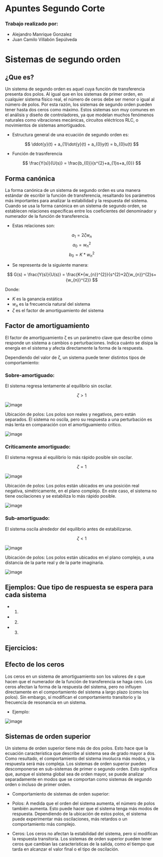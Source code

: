 # Apuntes Segundo Corte
### Trabajo realizado por:
- Alejandro Manrique Gonzalez
- Juan Camilo Villabón Sepúlveda
# Sistemas de segundo orden
## ¿Que es?
Un sistema de segundo orden es aquel cuya función de transferencia presenta dos polos.
Al igual que en los sistemas de primer orden, en cualquier sistema físico real, el número de ceros debe ser menor o igual al número de polos.
Por esta razón, los sistemas de segundo orden pueden tener hasta dos ceros como máximo. Estos sistemas son muy comunes en el análisis y diseño de controladores, ya que modelan muchos fenómenos naturales como vibraciones mecánicas, circuitos eléctricos RLC, o movimientos de sistemas amortiguados.

- Estructura general de una ecuación de segundo orden es:

$$ \ddot{y}(t) + a_{1}\dot{y}(t) + a_{0}y(t) = b_{0}u(t) $$

- Función de trasnferencia

$$ \frac{Y(s)}{U(s)} = \frac{b_{0}}{s^{2}+a_{1}s+a_{0}} $$

## Forma canónica

La forma canónica de un sistema de segundo orden es una manera estándar de escribir la función de transferencia, resaltando los parámetros más importantes para analizar la estabilidad y la respuesta del sistema.
Cuando se usa la forma canónica en un sistema de segundo orden, se establecen relaciones específicas entre los coeficientes del denominador y numerador de la función de transferencia.

- Estas relaciones son:

$$ a_{1} = 2ζw_{n} $$
$$ a_{0} = {w_{n}}^{2} $$
$$ b_{0} = K * {w_{n}}^{2} $$

- Se representa de la siguiente manera:

$$ G(s) = \frac{Y(s)}{U(s)} = \frac{K*{w_{n}}^{2}}{s^{2}+2𝜁{w_{n}}^{2}s+{w_{n}}^{2}} $$

Donde:

- $K$ es la ganancia estática
- $w_{n}$ es la frecuencia natural del sistema
- $ζ$ es el factor de amortiguamiento del sistema

## Factor de amortiguamiento 

El factor de amortiguamiento ζ es un parámetro clave que describe cómo responde un sistema a cambios o perturbaciones. Indica cuánto se disipa la energía en el sistema y afecta directamente la forma de la respuesta.

Dependiendo del valor de ζ, un sistema puede tener distintos tipos de comportamiento:

### Sobre-amortiguado:

El sistema regresa lentamente al equilibrio sin oscilar.

$$ ζ > 1 $$

![image](https://github.com/user-attachments/assets/9e6d70f8-d6e4-4e13-a676-2fef3963eb96)

Ubicación de polos: Los polos son reales y negativos, pero están separados. El sistema no oscila, pero su respuesta a una perturbación es más lenta en comparación con el amortiguamiento crítico.

![image](https://github.com/user-attachments/assets/a5ca52e5-0f5c-4aba-93c7-b25d6cb15b00)

### Críticamente amortiguado:

El sistema regresa al equilibrio lo más rápido posible sin oscilar.

$$ ζ = 1 $$

![image](https://github.com/user-attachments/assets/9a695c98-6d31-41dd-970e-dd34e4e6bd42)

Ubicación de polos: Los polos están ubicados en una posición real negativa, simétricamente, en el plano complejo. En este caso, el sistema no tiene oscilaciones y se estabiliza lo más rápido posible.

![image](https://github.com/user-attachments/assets/18a7a026-84f8-49a9-a92d-003318e26541)

### Sub-amortiguado:

El sistema oscila alrededor del equilibrio antes de estabilizarse.

$$ ζ < 1 $$

![image](https://github.com/user-attachments/assets/e34d7366-27c7-4846-80a1-bfd1ae978981)

Ubicación de polos: Los polos están ubicados en el plano complejo, a una distancia 
de la parte real y de la parte imaginaria.

![image](https://github.com/user-attachments/assets/d34e2ae5-47c3-4c6d-a05f-275822fae6d9)

## Ejemplos: Que tipo de respuesta se espera para cada sistema
- 1. 
- 2. 
- 3.

## Ejercicios:

## Efecto de los ceros

Los ceros en un sistema de amortiguamiento son los valores de $s$ que hacen que el numerador de la función de transferencia se haga cero. Los ceros afectan la forma de la respuesta del sistema, pero no influyen directamente en el comportamiento del sistema a largo plazo (como los polos). Sin embargo, sí modifican el comportamiento transitorio y la frecuencia de resonancia en un sistema.

- Ejemplo:

![image](https://github.com/user-attachments/assets/6243b2b6-f174-4153-a00d-e737892ef493)

## Sistemas de orden superior

Un sistema de orden superior tiene más de dos polos. Esto hace que la ecuación característica que describe al sistema sea de grado mayor a dos. Como resultado, el comportamiento del sistema involucra más modos, y la respuesta será más compleja.
Los sistemas de orden superior pueden descomponerse en sub-sistemas de primer o segundo orden. Esto significa que, aunque el sistema global sea de orden mayor, se puede analizar separadamente en modos que se comportan como sistemas de segundo orden o incluso de primer orden.

- Comportamiento de sistemas de orden superior:
  
- Polos: A medida que el orden del sistema aumenta, el número de polos también aumenta. Esto puede hacer que el sistema tenga más modos de respuesta. Dependiendo de la ubicación de estos polos, el sistema puede experimentar más oscilaciones, más retardos o un comportamiento más complejo.
  
- Ceros: Los ceros no afectan la estabilidad del sistema, pero sí modifican la respuesta transitoria. Los sistemas de orden superior pueden tener ceros que cambian las características de la salida, como el tiempo que tarda en alcanzar el valor final o el tipo de oscilación.
